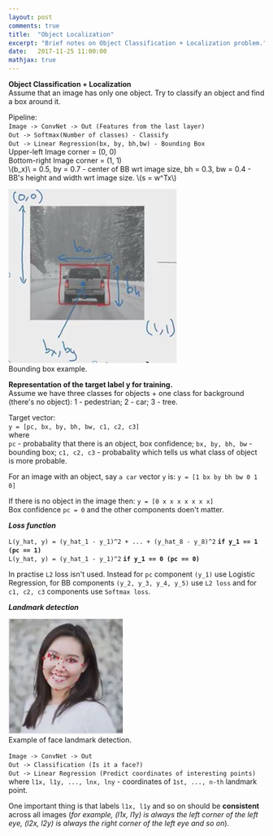 ```yaml
---
layout: post
comments: true
title:  "Object Localization"
excerpt: "Brief notes on Object Classification + Localization problem."
date:   2017-11-25 11:00:00
mathjax: true
---
```


**Object Classification + Localization**  
Assume that an image has only one object. Try to classify an object and find a box around it.

Pipeline:  
`Image -> ConvNet -> Out (Features from the last layer)`  
`Out -> Softmax(Number of classes) - Classify`  
`Out -> Linear Regression(bx, by, bh,bw) - Bounding Box`  
Upper-left Image corner = (0, 0)  
Bottom-right Image corner = (1, 1)  
\\(b_x)\\ = 0.5, by = 0.7 - center of BB wrt image size, bh = 0.3, bw = 0.4 - BB's height and width wrt image size.
\\(s = w^Tx\\)
<div class="imgcap">
<img src="/assets/break/bb-example.JPG">
<div class="thecap">Bounding box example. </div>
</div>

**Representation of the target label y for training.**  
Assume we have three classes for objects + one class for background (there's no object):
1 - pedestrian; 2 - car; 3 - tree.

Target vector:  
`y = [pc, bx, by, bh, bw, c1, c2, c3]`  
where  
`pc` - probabality that there is an object, box confidence;
`bx, by, bh, bw` - bounding box;
`c1, c2, c3` - probabality which tells us what class of object is more probable.

For an image with an object, say `a car` vector `y` is:
`y = [1 bx by bh bw 0 1 0] `

If there is no object in the image then:
`y = [0 x x x x x x x]`  
Box confidence `pc = 0` and the other components doen't matter.

***Loss function***

`L(y_hat, y) = (y_hat_1 - y_1)^2 + ... + (y_hat_8 - y_8)^2`   **`if y_1 == 1 (pc == 1)`**  
`L(y_hat, y) = (y_hat_1 - y_1)^2`   **`if y_1 == 0 (pc == 0)`**

In practise `L2` loss isn't used. Instead for `pc` component `(y_1)` use Logistic Regression,
for BB components `(y_2, y_3, y_4, y_5)` use `L2 loss` and for `c1, c2, c3` components
use `Softmax loss`.


***Landmark detection***
<div class="imgcap">
<img src="/assets/break/landmarks-exampleJPG.JPG">
<div class="thecap">Example of face landmark detection.</div>
</div>

`Image -> ConvNet -> Out`  
`Out -> Classification (Is it a face?)`  
`Out -> Linear Regression (Predict coordinates of interesting points)`  
where `l1x, l1y, ..., lnx, lny` - coordinates of `1st, ..., n-th` landmark point.

One important thing is that labels `l1x, l1y` and so on should be **consistent** across all images
(*for example, (l1x, l1y) is always the left corner of the left eye, (l2x, l2y) is always the right corner of the left eye and so on*).

